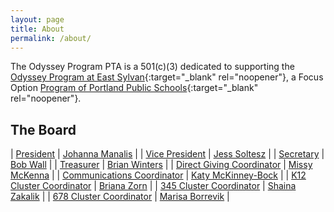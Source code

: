 ```yaml
---
layout: page
title: About
permalink: /about/
---
```


The Odyssey Program PTA is a 501(c)(3) dedicated to supporting the [Odyssey Program at East Sylvan](http://odysseyprogram.org){:target="_blank" rel="noopener"}, a Focus Option [Program of Portland Public Schools](https://pps.net/){:target="_blank" rel="noopener"}.

## The Board

| [President](mailto:president@odysseypta.org) | [Johanna Manalis](mailto:johanna.manalis@odysseypta.org) |
| [Vice President](mailto:vice-president@odysseypta.org) | [Jess Soltesz](mailto:jess.soltesz@odysseypta.org) |
| [Secretary](mailto:secretary@odysseypta.org) | [Bob Wall](mailto:bob.wall@odysseypta.org) |
| [Treasurer](mailto:treasurer@odysseypta.org) | [Brian Winters](mailto:brian.winters@odysseypta.org) |
| [Direct Giving Coordinator](mailto:giving@odysseypta.org) | [Missy McKenna](mailto:missy.mckenna@odysseypta.org) |
| [Communications Coordinator](mailto:communications@odysseypta.org) | [Katy McKinney-Bock](mailto:katy.mckinney-bock@odysseypta.org) |
| [K12 Cluster Coordinator](mailto:k12@odysseypta.org) | [Briana Zorn](mailto:briana.zorn@odysseypta.org) |
| [345 Cluster Coordinator](mailto:345@odysseypta.org) | [Shaina Zakalik](mailto:shaina.zakalik@odysseypta.org) |
| [678 Cluster Coordinator](mailto:678@odysseypta.org) | [Marisa Borrevik](mailto:marisa.borrevik@odysseypta.org) |